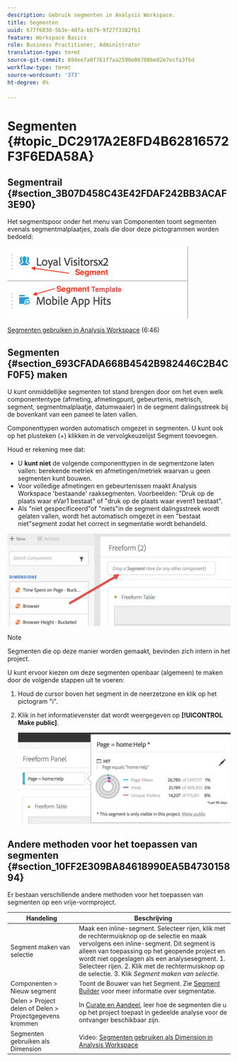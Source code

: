 ```yaml
---
description: Gebruik segmenten in Analysis Workspace.
title: Segmenten
uuid: 677f6030-5b3e-4dfa-bb79-9f27f3382fb1
feature: Workspace Basics
role: Business Practitioner, Administrator
translation-type: tm+mt
source-git-commit: 894ee7a8f761f7aa2590e06708be82e7ecfa3f6d
workflow-type: tm+mt
source-wordcount: '373'
ht-degree: 0%

---
```



# Segmenten {#topic_DC2917A2E8FD4B62816572F3F6EDA58A}

## Segmentrail {#section_3B07D458C43E42FDAF242BB3ACAF3E90}

Het segmentspoor onder het menu van Componenten toont segmenten evenals segmentmalplaatjes, zoals die door deze pictogrammen worden bedoeld:

![](assets/segment_icons.png)

[Segmenten gebruiken in Analysis Workspace](https://docs.adobe.com/content/help/en/analytics-learn/tutorials/analysis-workspace/applying-segments/using-segments-in-analysis-workspace.html) (6:46)

## Segmenten {#section_693CFADA668B4542B982446C2B4CF0F5} maken

U kunt onmiddellijke segmenten tot stand brengen door om het even welk componententype (afmeting, afmetingpunt, gebeurtenis, metrisch, segment, segmentmalplaatje, datumwaaier) in de segment dalingsstreek bij de bovenkant van een paneel te laten vallen.

Componenttypen worden automatisch omgezet in segmenten. U kunt ook op het plusteken (+) klikken in de vervolgkeuzelijst Segment toevoegen.

Houd er rekening mee dat:

* U **kunt niet** de volgende componenttypen in de segmentzone laten vallen: berekende metriek en afmetingen/metriek waarvan u geen segmenten kunt bouwen.
* Voor volledige afmetingen en gebeurtenissen maakt Analysis Workspace &#39;bestaande&#39; raaksegmenten. Voorbeelden: &quot;Druk op de plaats waar eVar1 bestaat&quot; of &quot;druk op de plaats waar event1 bestaat&quot;.
* Als &quot;niet gespecificeerd&quot;of &quot;niets&quot;in de segment dalingsstreek wordt gelaten vallen, wordt het automatisch omgezet in een &quot;bestaat niet&quot;segment zodat het correct in segmentatie wordt behandeld.

![](assets/segment-dropzone.png)

>[!NOTE]
>
>Segmenten die op deze manier worden gemaakt, bevinden zich intern in het project.

U kunt ervoor kiezen om deze segmenten openbaar (algemeen) te maken door de volgende stappen uit te voeren:

1. Houd de cursor boven het segment in de neerzetzone en klik op het pictogram &quot;i&quot;.
1. Klik in het informatievenster dat wordt weergegeven op **[!UICONTROL Make public]**.

   ![](assets/segment-info.png)

## Andere methoden voor het toepassen van segmenten {#section_10FF2E309BA84618990EA5B473015894}

Er bestaan verschillende andere methoden voor het toepassen van segmenten op een vrije-vormproject.

| Handeling | Beschrijving |
|--- |--- |
| Segment maken van selectie | Maak een inline-segment. Selecteer rijen, klik met de rechtermuisknop op de selectie en maak vervolgens een inline-segment. Dit segment is alleen van toepassing op het geopende project en wordt niet opgeslagen als een analysesegment. 1. Selecteer rijen.  2. Klik met de rechtermuisknop op de selectie.  3. Klik *Segment maken van selectie*. |
| Componenten > Nieuw segment | Toont de Bouwer van het Segment. Zie [Segment Builder](https://docs.adobe.com/content/help/en/analytics/components/segmentation/segmentation-workflow/seg-build.html) voor meer informatie over segmentatie. |
| Delen > Project delen of Delen > Projectgegevens krommen | In [Curate en Aandeel](https://docs.adobe.com/content/help/en/analytics/analyze/analysis-workspace/curate-share/curate.html#concept_4A9726927E7C44AFA260E2BB2721AFC6), leer hoe de segmenten die u op het project toepast in gedeelde analyse voor de ontvanger beschikbaar zijn. |
| Segmenten gebruiken als Dimension | Video: [Segmenten gebruiken als Dimension in Analysis Workspace](https://docs.adobe.com/content/help/en/analytics-learn/tutorials/components/segmentation/using-segments-as-dimensions-in-analysis-workspace.html) |

